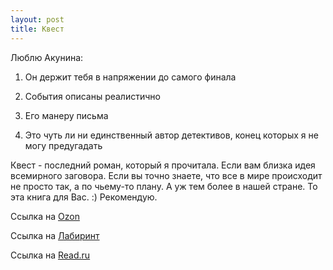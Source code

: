 ```yaml
---
layout: post
title: Квест
---
```


Люблю Акунина:

1. Он держит тебя в напряжении до самого финала

2. События описаны реалистично

3. Его манеру письма

4. Это чуть ли ни единственный автор детективов, конец которых я не могу предугадать

Квест - последний роман, который я прочитала. Если вам близка идея всемирного заговора. Если вы точно знаете, что все в мире происходит не просто так, а по чьему-то плану. А уж тем более в нашей стране. То эта книга для Вас. :) Рекомендую.


Ссылка на [Ozon](http://www.ozon.ru/context/detail/id/4044875/)

Ссылка на [Лабиринт](http://www.labirint.ru/books/176958/)

Ссылка на [Read.ru](http://read.ru/id/117909/)
